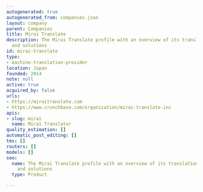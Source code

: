 ```yaml
---
autogenerated: true
autogenerated_from: companies.json
layout: company
parent: Companies
title: Mirai Translate
description: The Mirai Translate profile with an overview of its translation technologies
  and solutions
id: mirai-translate
type:
- machine-translation-provider
location: Japan
founded: 2014
note: null
active: true
acquired_by: false
urls:
- https://miraitranslate.com
- https://www.crunchbase.com/organization/mirai-translate-inc
apis:
- slug: mirai
  name: Mirai Translator
quality_estimation: []
automatic_post_editing: []
tms: []
routers: []
models: []
seo:
  name: The Mirai Translate profile with an overview of its translation technologies
    and solutions
  type: Product

---
```



